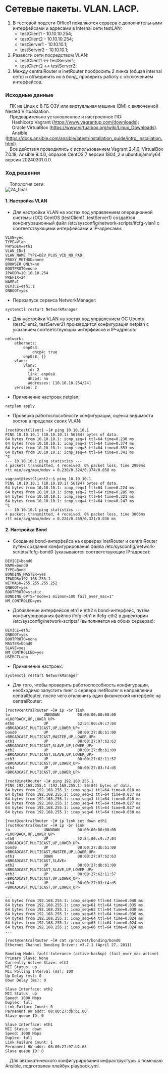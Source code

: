 # Сетевые пакеты. VLAN. LACP.
1. В тестовой подсети Office1 появляются сервера с дополнительными интерфейсами и адресами в internal сети testLAN:
   - testClient1 - 10.10.10.254;
   - testClient2 - 10.10.10.254;
   - testServer1 - 10.10.10.1;
   - testServer2 - 10.10.10.1;
2. Развести сети посредством VLAN:
   - testClient1 <-> testServer1;
   - testClient2 <-> testServer2;
3. Между centralRouter и inetRouter пробросить 2 линка (общая internal сеть) и объединить их в бонд, проверить работу с отключением интерфейсов.
### Исходные данные ###
&ensp;&ensp;ПК на Linux c 8 ГБ ОЗУ или виртуальная машина (ВМ) с включенной Nested Virtualization.<br/>
&ensp;&ensp;Предварительно установленное и настроенное ПО:<br/>
&ensp;&ensp;&ensp;Hashicorp Vagrant (https://www.vagrantup.com/downloads);<br/>
&ensp;&ensp;&ensp;Oracle VirtualBox (https://www.virtualbox.org/wiki/Linux_Downloads).<br/>
&ensp;&ensp;&ensp;Ansible (https://docs.ansible.com/ansible/latest/installation_guide/intro_installation.html).<br/>
&ensp;&ensp;Все действия проводились с использованием Vagrant 2.4.0, VirtualBox 7.0.18, Ansible 9.4.0, образов CentOS 7 версии 1804_2 и ubuntu/jammy64 версии 20240301.0.0. <br/>
### Ход решения ###
&ensp;&ensp;Топология сети:<br/>
![24_final](https://github.com/user-attachments/assets/360dfcad-4ecd-4440-b850-08eaae67919e)

#### 1. Настройка VLAN ####
- Для настройки VLAN на хостах под управлением операционной системы (OC) CentOS (testClient1, testServer1) создаётся конфигурационный файл /etc/sysconfig/network-scripts/ifcfg-vlan1 с соответствующими интерфейсами и IP-адресами:
```shell
VLAN=yes
TYPE=Vlan
PHYSDEV=eth1
VLAN_ID=1
VLAN_NAME_TYPE=DEV_PLUS_VID_NO_PAD
PROXY_METHOD=none
BROWSER_ONLY=no
BOOTPROTO=none
IPADDR=10.10.10.254
PREFIX=24
NAME=1
DEVICE=eth1.1
ONBOOT=yes
```
- Перезапуск сервиса NetworkManager:
```shell
systemctl restart NetworkManager
```
- Для настройки VLAN на хостах под управлением ОС Ubuntu (testClient2, testServer2) производится конфигурация netplan с указанием соответствующих интерфейсов и IP-адресов:
```shell
network:
    ethernets:
        enp0s3:
            dhcp4: true
        enp0s8: {}
    vlans:
        vlan2:
          id: 2
          link: enp0s8
          dhcp4: no
          addresses: [10.10.10.254/24]
    version: 2
```
- Применение настроек netplan:
```shell
netplan apply
```
- Проверка работоспособности конфигурации, оценка видимости хостов в пределах своих VLAN:
```shell
[root@testClient1 ~]# ping 10.10.10.1
PING 10.10.10.1 (10.10.10.1) 56(84) bytes of data.
64 bytes from 10.10.10.1: icmp_seq=1 ttl=64 time=0.230 ms
64 bytes from 10.10.10.1: icmp_seq=2 ttl=64 time=0.374 ms
64 bytes from 10.10.10.1: icmp_seq=3 ttl=64 time=0.353 ms
64 bytes from 10.10.10.1: icmp_seq=4 ttl=64 time=0.341 ms
^C
--- 10.10.10.1 ping statistics ---
4 packets transmitted, 4 received, 0% packet loss, time 2999ms
rtt min/avg/max/mdev = 0.230/0.324/0.374/0.058 ms

vagrant@testClient2:~$ ping 10.10.10.1
PING 10.10.10.1 (10.10.10.1) 56(84) bytes of data.
64 bytes from 10.10.10.1: icmp_seq=1 ttl=64 time=0.224 ms
64 bytes from 10.10.10.1: icmp_seq=2 ttl=64 time=0.285 ms
64 bytes from 10.10.10.1: icmp_seq=3 ttl=64 time=0.321 ms
64 bytes from 10.10.10.1: icmp_seq=4 ttl=64 time=0.247 ms
^C
--- 10.10.10.1 ping statistics ---
4 packets transmitted, 4 received, 0% packet loss, time 3066ms
rtt min/avg/max/mdev = 0.224/0.269/0.321/0.036 ms
```
#### 2. Настройка Bond ####
- Создание bond-интерфейса на серверах inetRouter и centralRouter путём создания конфигурирования файла /etc/sysconfig/network-scripts/ifcfg-bond0 (указываются соответствующие IP-адреса):
```shell
DEVICE=bond0
NAME=bond0
TYPE=Bond
BONDING_MASTER=yes
IPADDR=192.168.255.1
NETMASK=255.255.255.252
ONBOOT=yes
BOOTPROTO=static
BONDING_OPTS="mode=1 miimon=100 fail_over_mac=1"
NM_CONTROLED=yes
```
- Добавление интерфейсов eth1 и eth2 в bond-интерфейс, путём конфигурирования файлов ifcfg-eth1 и ifcfg-eth2 в директории /etc/sysconfig/network-scripts/ (выполняется на обоих серверах):
```shell
DEVICE=eth1
ONBOOT=yes
BOOTPROTO=none
MASTER=bond0
SLAVE=yes
NM_CONTROLLED=yes
USERCTL=no
```
- Применение настроек:
```shell
systemctl restart NetworkManager
```
- Для того, чтобы проверить работоспособность конфигурации, необходимо запустить пинг с сервера inetRouter в направлении centralRouter, после чего отключить один физический интерфейс на centralRouter:  
```shell
[root@centralRouter ~]# ip -br link
lo               UNKNOWN        00:00:00:00:00:00 <LOOPBACK,UP,LOWER_UP> 
eth0             UP             52:54:00:c9:c7:04 <BROADCAST,MULTICAST,UP,LOWER_UP> 
bond0            UP             08:00:27:db:b1:00 <BROADCAST,MULTICAST,MASTER,UP,LOWER_UP> 
eth1             UP             08:00:27:97:b2:63 <BROADCAST,MULTICAST,SLAVE,UP,LOWER_UP> 
eth2             UP             08:00:27:db:b1:00 <BROADCAST,MULTICAST,SLAVE,UP,LOWER_UP> 
eth3             UP             08:00:27:62:11:57 <BROADCAST,MULTICAST,UP,LOWER_UP> 
eth4             UP             08:00:27:03:f4:d5 <BROADCAST,MULTICAST,UP,LOWER_UP> 

[root@inetRouter ~]# ping 192.168.255.1
PING 192.168.255.1 (192.168.255.1) 56(84) bytes of data.
64 bytes from 192.168.255.1: icmp_seq=1 ttl=64 time=0.010 ms
64 bytes from 192.168.255.1: icmp_seq=2 ttl=64 time=0.037 ms
64 bytes from 192.168.255.1: icmp_seq=3 ttl=64 time=0.026 ms
64 bytes from 192.168.255.1: icmp_seq=4 ttl=64 time=0.027 ms
64 bytes from 192.168.255.1: icmp_seq=5 ttl=64 time=0.027 ms
64 bytes from 192.168.255.1: icmp_seq=6 ttl=64 time=0.030 ms

[root@centralRouter ~]# ip link set down eth1
[root@centralRouter ~]# ip -br link
lo               UNKNOWN        00:00:00:00:00:00 <LOOPBACK,UP,LOWER_UP> 
eth0             UP             52:54:00:c9:c7:04 <BROADCAST,MULTICAST,UP,LOWER_UP> 
bond0            UP             08:00:27:db:b1:00 <BROADCAST,MULTICAST,MASTER,UP,LOWER_UP> 
eth1             DOWN           08:00:27:97:b2:63 <BROADCAST,MULTICAST,SLAVE> 
eth2             UP             08:00:27:db:b1:00 <BROADCAST,MULTICAST,SLAVE,UP,LOWER_UP> 
eth3             UP             08:00:27:62:11:57 <BROADCAST,MULTICAST,UP,LOWER_UP> 
eth4             UP             08:00:27:03:f4:d5 <BROADCAST,MULTICAST,UP,LOWER_UP> 

...
64 bytes from 192.168.255.1: icmp_seq=60 ttl=64 time=0.040 ms
64 bytes from 192.168.255.1: icmp_seq=61 ttl=64 time=0.035 ms
64 bytes from 192.168.255.1: icmp_seq=62 ttl=64 time=0.038 ms
64 bytes from 192.168.255.1: icmp_seq=63 ttl=64 time=0.036 ms
64 bytes from 192.168.255.1: icmp_seq=64 ttl=64 time=0.024 ms
64 bytes from 192.168.255.1: icmp_seq=65 ttl=64 time=0.024 ms
64 bytes from 192.168.255.1: icmp_seq=66 ttl=64 time=0.024 ms
...

[root@centralRouter ~]# cat /proc/net/bonding/bond0 
Ethernet Channel Bonding Driver: v3.7.1 (April 27, 2011)

Bonding Mode: fault-tolerance (active-backup) (fail_over_mac active)
Primary Slave: None
Currently Active Slave: eth2
MII Status: up
MII Polling Interval (ms): 100
Up Delay (ms): 0
Down Delay (ms): 0

Slave Interface: eth2
MII Status: up
Speed: 1000 Mbps
Duplex: full
Link Failure Count: 0
Permanent HW addr: 08:00:27:db:b1:00
Slave queue ID: 0

Slave Interface: eth1
MII Status: down
Speed: 1000 Mbps
Duplex: full
Link Failure Count: 1
Permanent HW addr: 08:00:27:97:b2:63
Slave queue ID: 0
```
&ensp;&ensp;Для автоматического конфигурирования инфраструктуры с помощью Ansible, подготовлен плейбук playbook.yml.
